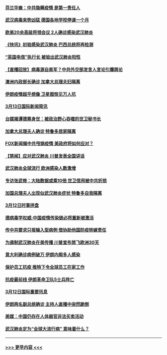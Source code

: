 #### [芬兰华裔：中共隐瞒疫情 是第一责任人](../pages/prog202/a102798951.md?t=03140002) 
#### [武汉病毒来势凶猛 德国各地学校停课一个月](../pages/prog202/a102798978.md?t=03140002) 
#### [欧美20余高级将领会议 2人确诊感染武汉肺炎](../pages/prog202/a102798930.md?t=03140002) 
#### [《快讯》初验感染武汉肺炎 巴西总统将再检测](../pages/prog202/a102798917.md?t=03140002) 
#### [“英国电信”执行长 被验出武汉肺炎阳性](../pages/prog202/a102798904.md?t=03140002) 
#### [【直播回放】病毒源自美军？中共外交部发言人言论引爆舆论](../pages/prog202/a102798842.md?t=03140002) 
#### [澳洲内政部长确诊 加拿大总理夫妇隔离](../pages/prog202/a102798781.md?t=03140002) 
#### [伊朗疫情超乎想像 卫星图惊见万人坑](../pages/prog202/a102798711.md?t=03140002) 
#### [3月13日国际新闻简讯](../pages/prog202/a102798719.md?t=03140002) 
#### [台媒揭谭德塞身世：被政治野心吞噬的世卫秘书长](../pages/prog202/a102798536.md?t=03140002) 
#### [加拿大总理夫人确诊 特鲁多居家隔离](../pages/prog202/a102798517.md?t=03140002) 
#### [FOX新闻揭中共甩锅疫情 美政府将如何应对？](../pages/prog202/a102798399.md?t=03140002) 
#### [【禁闻】应对武汉肺炎 川普发表全国讲话](../pages/prog202/a102798327.md?t=03140002) 
#### [武汉肺炎全球流行 欧洲感染人数激增](../pages/prog202/a102798382.md?t=03140002) 
#### [专访张武修：大陆数据或乘10倍 世卫信用被中共折损](../pages/prog202/a102798376.md?t=03140002) 
#### [加国总理夫人出现似武汉肺炎症状 特鲁多自我隔离](../pages/prog202/a102798326.md?t=03140002) 
#### [3月12日时事拼盘](../pages/prog202/a102798314.md?t=03140002) 
#### [德病毒学权威:中国疫情传染链必将重新被激活](../pages/prog202/a102798303.md?t=03140002) 
#### [传中共要求只报输入型病例  借协助他国防疫转嫁责任](../pages/prog202/a102798279.md?t=03140002) 
#### [为遏制武汉肺炎在美传播 川普宣布禁飞欧洲30天](../pages/prog202/a102798249.md?t=03140002) 
#### [意大利确诊病例破万 伊朗内阁多人感染](../pages/prog202/a102798155.md?t=03140002) 
#### [保护员工抗疫 推特下令全球员工在家工作](../pages/prog202/a102798053.md?t=03140002) 
#### [抗疫最前线 伊朗革命卫队5士兵阵亡](../pages/prog202/a102798033.md?t=03140002) 
#### [3月12日国际重要讯息](../pages/prog202/a102797939.md?t=03140002) 
#### [伊朗两名副总统确诊 主持人直播中突然跪倒](../pages/prog202/a102797898.md?t=03140002) 
#### [美媒：中国仍存在人体器官非法买卖活动](../pages/prog202/a102797745.md?t=03140002) 
#### [武汉肺炎定为“全球大流行病” 意味着什么？](../pages/prog202/a102797736.md?t=03140002) 

----
#### [ >>> 更早内容 <<< ](../indexes/prog202-earlier.md)
